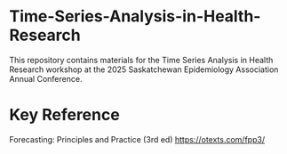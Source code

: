 # Time-Series-Analysis-in-Health-Research

This repository contains materials for the Time Series Analysis in Health Research workshop at the 2025 Saskatchewan Epidemiology Association Annual Conference.


# Key Reference

Forecasting: Principles and Practice (3rd ed) <https://otexts.com/fpp3/>
